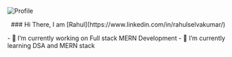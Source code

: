 ![Profile](https://github.com/RahulSelvakumar/RahulSelvakumar/assets/112105461/25e26355-d4ce-44f9-adf9-ba1b6751fd77)
<p align="center">
  ### Hi There, I am [Rahul](https://www.linkedin.com/in/rahulselvakumar/)
</p>
- 🔭 I’m currently working on Full stack MERN Development
- 🌱 I’m currently learning DSA and MERN stack
